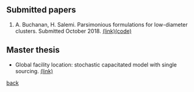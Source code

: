 ## Submitted papers

1. A. Buchanan, H. Salemi. Parsimonious formulations for low-diameter clusters. Submitted October 2018. [(link)](http://www.optimization-online.org/DB_HTML/2017/09/6196.html)[(code)](https://github.com/halisalemi/ParsimoniousKClub)

## Master thesis 
- Global facility location: stochastic capacitated model with single sourcing. [(link)](https://www.politesi.polimi.it/handle/10589/108091)

[back](./README.md)
